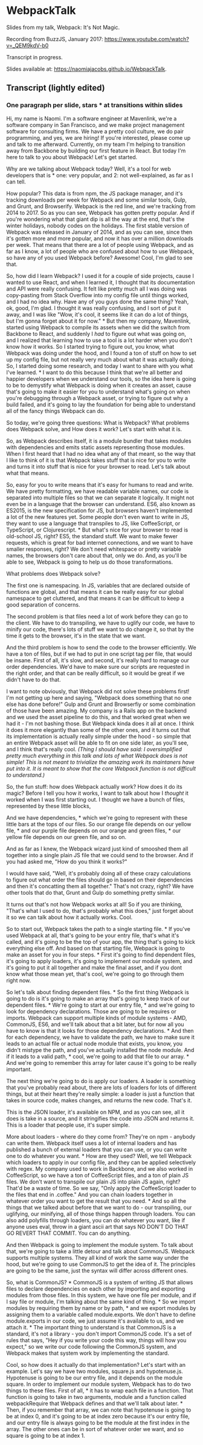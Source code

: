 # WebpackTalk
Slides from my talk, Webpack: It's Not Magic.

Recording from BuzzJS, January 2017: https://www.youtube.com/watch?v=_QEM9kdV-b0

Transcript in progress.

Slides available at: https://naomiajacobs.github.io/WebpackTalk.

## Transcript (lightly edited)
### One paragraph per slide, stars * at transitions within slides

Hi, my name is Naomi. I'm a software engineer at Mavenlink, we're a software company in San Francisco, and we make project management software for consulting firms. We have a pretty cool culture, we do pair programming, and yes, we are hiring! If you're interested, please come up and talk to me afterward. Currently, on my team I'm helping to transition away from Backbone by building our first feature in React. But today I'm here to talk to you about Webpack! Let's get started.

Why are we talking about Webpack today? Well, it's a tool for web developers that is * one: very popular, and 2: not well-explained, as far as I can tell.

How popular? This data is from npm, the JS package manager, and it's tracking downloads per week for Webpack and some similar tools, Gulp, and Grunt, and Browserify. Webpack is the red line, and we're tracking from 2014 to 2017. So as you can see, Webpack has gotten pretty popular. And if you're wondering what that giant dip is all the way at the end, that's the winter holidays, nobody codes on the holidays. The first stable version of Webpack was released in January of 2014, and as you can see, since then it's gotten more and more popular, and now it has over a million downloads per week. That means that there are a lot of people using Webpack, and as far as I know, a lot of people who are confused about how to use Webpack, so have any of you used Webpack before? Awesome! Cool, I'm glad to see that.

So, how did I learn Webpack? I used it for a couple of side projects, cause I wanted to use React, and when I learned it, I thought that its documentation and API were really confusing. It felt like pretty much all I was doing was copy-pasting from Stack Overflow into my config file until things worked, and I had no idea why. Have any of you guys done the same thing? Yeah, ok, good, I'm glad. I thought it was really confusing, and I sort of put it away, and I was like "Wow, it's cool, it seems like it can do a lot of things, but I'm gonna forget about it for now." * But then my company, Mavenlink, started using Webpack to compile its assets when we did the switch from Backbone to React, and suddenly I *had* to figure out what was going on, and I realized that learning how to use a tool is a lot harder when you don't know how it works. So I started trying to figure out, you know, what Webpack was doing under the hood, and I found a ton of stuff on how to set up my config file, but not really very much about what it was actually doing. So, I started doing some research, and today I want to share with you what I've learned. * I want to do this because I think that we're all better and happier developers when we understand our tools, so the idea here is going to be to demystify what Webpack is doing when it creates an asset, cause that's going to make it easier for you to understand what's going on when you're debugging through a Webpack asset, or trying to figure out why a build failed, and it's going to lay the foundation for being able to understand all of the fancy things Webpack can do.

So today, we're going three questions: What is Webpack? What problems does Webpack solve, and How does it work? Let's start with what it is.

So, as Webpack describes itself, it is a module bundler that takes modules with dependencies and emits static assets representing those modules. When I first heard that I had no idea what any of that meant, so the way that I like to think of it is that Webpack takes stuff that is nice for you to write and turns it into stuff that is nice for your browser to read. Let's talk about what that means.

So, easy for you to write means that it's easy for humans to read and write. We have pretty formatting, we have readable variable names, our code is separated into multiple files so that we can separate it logically. It might not even be in a language that the browser can understand. ES6, also known as ES2015, is the new specification for JS, but browsers haven't implemented a lot of the new features yet. Some people don't even want to write in JS, they want to use a language that transpiles to JS, like CoffeeScript, or TypeScript, or Clojurescript. * But what's nice for your browser to read is old-school JS, right? ES5, the standard stuff. We want to make fewer requests, which is great for bad internet connections, and we want to have smaller responses, right? We don't need whitespace or pretty variable names, the browsers don't care about that, only we do. And, as you'll be able to see, Webpack is going to help us do those transformations.

What problems does Webpack solve?

The first one is namespacing. In JS, variables that are declared outside of functions are global, and that means it can be really easy for our global namespace to get cluttered, and that means it can be difficult to keep a good separation of concerns.

The second problem is that files need a lot of work before they can go to the client. We have to do transpiling, we have to uglify our code, we have to minify our code, there's lots of stuff we want to do change it, so that by the time it gets to the browser, it's in the state that we want.

And the third problem is how to send the code to the browser efficiently. We have a ton of files, but if we had to put in one script tag per file, that would be insane. First of all, it's slow, and second, it's really hard to manage our order dependencies. We'd have to make sure our scripts are requested in the right order, and that can be really difficult, so it would be great if we didn't have to do that.

I want to note obviously, that Webpack did not solve these problems first! I'm not getting up here and saying, "Webpack does something that no one else has done before!" Gulp and Grunt and Browserfiy or some combination of those have been amazing. My company is a Rails app on the backend and we used the asset pipeline to do this, and that worked great when we had it - I'm not bashing those. But Webpack kinda does it all at once. I think it does it more elegantly than some of the other ones, and it turns out that its implementation is actually really simple under the hood - so simple that an entire Webpack asset will be able to fit on one side later, as you'll see, and I think that's really cool. *(Thing I should have said: I oversimplified pretty much everything in this talk and lots of what Webpack does is not simple! This is not meant to trivialize the amazing work its maintaners have put into it. It is meant to show that the core Webpack function is not difficult to understand.)*

So, the fun stuff: how does Webpack actually work? How does it do its magic? Before I tell you how it works, I want to talk about how I *thought* it worked when I was first starting out. I thought we have a bunch of files, represented by these little blocks,

And we have dependencies, * which we're going to represent with these little bars at the tops of our files. So our orange file depends on our yellow file, * and our purple file depends on our orange and green files, * our yellow file depends on our green file, and so on.

And as far as I knew, the Webpack wizard just kind of smooshed them all together into a single plain JS file that we could send to the browser. And if you had asked me, "How do you think it works?"

I would have said, "Well, it's probably doing all of these crazy calculations to figure out what order the files should go in based on their dependencies and then it's concatting them all together." That's not crazy, right? We have other tools that do that, Grunt and Gulp do something pretty similar.

It turns out that's not how Webpack works at all! So if you are thinking, "That's what I used to do, that's probably what this does," just forget about it so we can talk about how it actually works. Cool.

So to start out, Webpack takes the path to a single starting file. * If you've used Webpack at all, that's going to be your entry file, that's what it's called, and it's going to be the top of your app, the thing that's going to kick everything else off. And based on that starting file, Webpack is going to make an asset for you in four steps. * First it's going to find dependent files, it's going to apply loaders, it's going to implement our module system, and it's going to put it all together and make the final asset, and if you dont know what those mean yet, that's cool, we're going to go through them right now.

So let's talk about finding dependent files. * So the first thing Webpack is going to do is it's going to make an array that's going to keep track of our dependent files. * We're going to start at our entry file, * and we're going to look for dependency declarations. Those are going to be requires or imports. Webpack can support multiple kinds of module systems - AMD, CommonJS, ES6, and we'll talk about that a bit later, but for now all you have to know is that it looks for those dependency declarations. * And then for each dependency, we have to validate the path, we have to make sure it leads to an actual file or actual node module that exists, you know, you didn't mistype the path, and you've actually installed the node module. And if it leads to a valid path, * cool, we're going to add that file to our array. * And we're going to remember this array for later cause it's going to be really important.

The next thing we're going to do is apply our loaders. A loader is something that you've probably read about, there are lots of loaders for lots of different things, but at their heart they're really simple: a loader is just a function that takes in source code, makes changes, and returns the new code. That's it.

This is the JSON loader, it's available on NPM, and as you can see, all it does is take in a source, and it stringifies the code into JSON and returns it. This is a loader that people use, it's super simple.

More about loaders - where do they come from? They're on npm - anybody can write them. Webpack itself uses a lot of internal loaders and has published a bunch of external loaders that you can use, or you can write one to do whatever you want. * How are they used? Well, we tell Webpack which loaders to apply in our config file, and they can be applied selectively with regex. My company used to work in Backbone, and we also worked in CoffeeScript, so we have a ton of CoffeeScript files, and a ton of plain JS files. We don't want to transpile our plain JS into plain JS again, right? That'd be a waste of time. So we say, "Only apply the CoffeeScript loader to the files that end in .coffee." And you can chain loaders together in whatever order you want to get the result that you need. * And so all the things that we talked about before that we want to do - our transpiling, our uglifying, our minifying, all of those things happen through loaders. You can also add polyfills through loaders, you can do whatever you want, like if anyone uses eval, throw in a giant ascii art that says NO DON'T DO THAT GO REVERT THAT COMMIT. You can do anything.

And then Webpack is going to implement the module system. To talk about that, we're going to take a little detour and talk about CommonJS. Webpack supports multiple systems. They all kind of work the same way under the hood, but we're going to use CommonJS to get the idea of it. The principles are going to be the same, just the syntax will differ across different ones.

So, what is CommonJS? * CommonJS is a system of writing JS that allows files to declare dependencies on each other by importing and exporting modules from those files. In this system, we have one file per module, and if I say file or module, I'm talking about the same kind of thing. * So we import modules by requiring them by name or by path, * and we export modules by assigning them to a variable called module.exports. We don't have to define module.exports in our code, we just assume it's available to us, and we attach it. * The important thing to understand is that CommonJS is a standard, it's not a library - you don't import CommonJS code. It's a set of rules that says, "Hey if you write your code this way, things will how you expect," so we write our code following the CommonJS system, and Webpack makes that system work by implementing the standard.

Cool, so how does it actually do that implementation? Let's start with an example. Let's say we have two modules, square.js and hypotenuse.js. Hypotenuse is going to be our entry file, and it depends on the module square. In order to implement our module system, Webpack has to do two things to these files. First of all, * it has to wrap each file in a function. That function is going to take in two arguments, module and a function called webpackRequire that Webpack defines and that we'll talk about later. * Then, if you remember that array, we can note that hypotenuse is going to be at index 0, and it's going to be at index zero because it's our entry file, and our entry file is always going to be the module at the first index in the array. The other ones can be in sort of whatever order we want, and so square is going to be at index 1.
